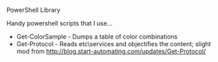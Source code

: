PowerShell Library

Handy powershell scripts that I use...

* Get-ColorSample - Dumps a table of color combinations
* Get-Protocol - Reads etc\services and objectifies the content; slight mod from http://blog.start-automating.com/updates/Get-Protocol/